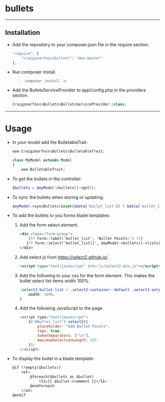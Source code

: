 # bullets

---

## Installation

* Add the repository to your composer.json file in the require section.
    ```javascript
    "require": {
        "craigzearfoss/bullets": "dev-master"
    },
    ```

* Run composer install.
    > `composer install -o`

* Add the BulletsServiceProvider to app/config.php in the providers section.
    ```php
    Craigzearfoss\Bullets\BulletsServiceProvider::class,
    ```


---

# Usage

* In your model add the BulletableTrait.
    ```php
    use Craigzearfoss\Bullets\BulletableTrait;
    
    class MyModel extends Model
    {
        use BulletableTrait;
    ```

* To get the bullets in the controller:
    ```php
    $bullets = $myModel->bullets()->get();
    ```

* To sync the bullets when storing or updating:
    ```php
    $myModel->syncBullets(isset($data['bullet_list']) ? $data['bullet_list'] : []);
    ```

* To add the bullets to you forms blade templates:

    1. Add the form select element.
        ```html
        <div class="form-group">
            {!! Form::label('bullet_list', 'Bullet Points:') !!}
           {!! Form::select('bullet_list[]', $myModel->bullets()->lists('comment', 'comment')->toArray(), array_keys($myModel->bullets()->lists('comment', 'comment')->toArray()), ['id' => 'bullet_list', 'class' => 'form-control select2-bullet-list', 'multiple']) !!}
        </div>
       ```
       
    2. Add select.js from https://select2.github.io/
        ```html
        <script type="text/javascript" src="js/select2.min.js"></script>
        ```
        
    3. Add the following to your css for the form element. This makes the bullet select list items width 100%.
        ```css
        .select2-bullet-list + .select2-container--default .select2-selection--multiple .select2-selection__choice {
            width: 100%;
        }
        ```
    
    4. Add the following JavaScript to the page.
        ```javascript
        <script type="text/javascript">
            $("#bullet_list").select2({
                placeholder: "Add Bullet Points",
                tags: true,
                tokenSeparators: ["\n"],
                maximumSelectionLength: 255
            });
        </script>
        ```

* To display the bullet in a blade template:
    ```html
    @if (!empty($bullets))
        <ul>
            @foreach($bullets as $bullet)
                <li>{{ $bullet->comment }}</li>
            @endforeach
        </ul>
    @endif
    ```
